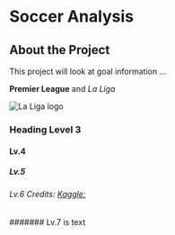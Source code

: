 # Soccer Analysis

## About the Project

This project will look at goal information ...

**Premier League** and *La Liga*

![La Liga logo](https://assets.laliga.com/assets/logos/laliga-v/laliga-v-300x300.jpg)

### Heading Level 3

#### Lv.4

##### Lv.5

###### Lv.6 Credits: [Kaggle:]()

####### Lv.7 is text
